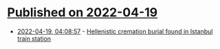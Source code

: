 # [Published on 2022-04-19](index.md)

* [2022-04-19, 04:08:57](https://news.ycombinator.com/item?id=31079682) - [Hellenistic cremation burial found in Istanbul train station](http://www.thehistoryblog.com/archives/63873)
